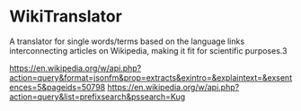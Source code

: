 # WikiTranslator
A translator for single words/terms based on the language links interconnecting articles on Wikipedia, making it fit for scientific purposes.3

https://en.wikipedia.org/w/api.php?action=query&format=jsonfm&prop=extracts&exintro=&explaintext=&exsentences=5&pageids=50798
https://en.wikipedia.org/w/api.php?action=query&list=prefixsearch&pssearch=Kug
